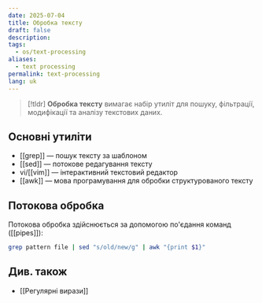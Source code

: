 ```yaml
---
date: 2025-07-04
title: Обробка тексту
draft: false
description: 
tags:
  - os/text-processing
aliases:
  - text processing
permalink: text-processing
lang: uk
---
```


> [!tldr]
> **Обробка тексту** вимагає набір утиліт для пошуку, фільтрації, модифікації та аналізу текстових даних.

## Основні утиліти

- [[grep]] — пошук тексту за шаблоном
- [[sed]] — потокове редагування тексту
- vi/[[vim]] — інтерактивний текстовий редактор
- [[awk]] — мова програмування для обробки структурованого тексту

## Потокова обробка

Потокова обробка здійснюється за допомогою по'єдання команд ([[pipes]]):

```bash
grep pattern file | sed "s/old/new/g" | awk "{print $1}"
```

## Див. також

- [[Регулярні вирази]]
